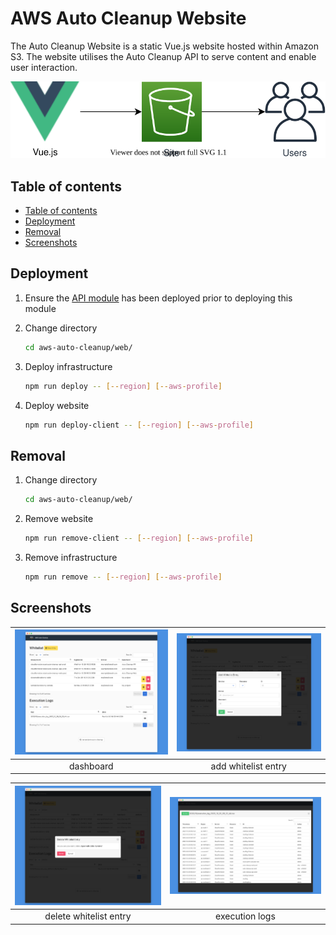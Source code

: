 # AWS Auto Cleanup Website

The Auto Cleanup Website is a static Vue.js website hosted within Amazon S3. The website utilises the Auto Cleanup API to serve content and enable user interaction.

![architecture](./static/architecture.drawio.svg)

## Table of contents

- [Table of contents](#table-of-contents)
- [Deployment](#deployment)
- [Removal](#removal)
- [Screenshots](#screenshots)

## Deployment

1. Ensure the [API module](../api) has been deployed prior to deploying this module

2. Change directory

   ```bash
   cd aws-auto-cleanup/web/
   ```

3. Deploy infrastructure

   ```bash
   npm run deploy -- [--region] [--aws-profile]
   ```

4. Deploy website

   ```bash
   npm run deploy-client -- [--region] [--aws-profile]
   ```

## Removal

1. Change directory

   ```bash
   cd aws-auto-cleanup/web/
   ```

2. Remove website

   ```bash
   npm run remove-client -- [--region] [--aws-profile]
   ```

3. Remove infrastructure

   ```bash
   npm run remove -- [--region] [--aws-profile]
   ```

## Screenshots

| ![main](./static/main.png) | ![main](./static/add.png) |
| :------------------------: | :-----------------------: |
|         dashboard          |    add whitelist entry    |

| ![main](./static/delete.png) | ![main](./static/log.png) |
| :--------------------------: | :-----------------------: |
|    delete whitelist entry    |      execution logs       |
